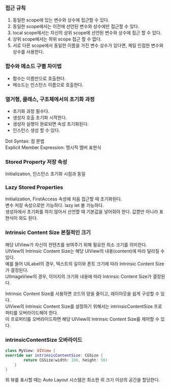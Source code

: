 ### 접근 규칙
1. 동일한 scope에 있는 변수와 상수에 접근할 수 있다.
2. 동일한 scope에서는 이전에 선언된 변수와 상수에만 접근할 수 있다.
3. local scope에서는 자신의 상위 scope에 선언된 변수와 상수에 접근 할 수 있다. 
4. 상위 scope에서는 하위 scope 접근 할 수 없다.
5. 서로 다른 scope에서 동일한 이름을 가진 변수 상수가 있다면, 제일 인접한 변수와 상수를 사용한다.

### 함수와 메소드 구별 차이법
- 함수는 이름만으로 호출한다.
- 메소드는 인스턴스 이름으로 호출한다.

### 열거형, 클래스, 구조체에서의 초기화 과정 
- 초기화 과정 필수다.
- 생성자 호출 초기화 시작한다.
- 생성자 실행이 완료되면 속성 초기화된다.
- 인스턴스 생성 할 수 있다. 

Dot Syntax: 점 문법<br>
Explicit Member Expression: 명시적 멤버 표현식<br>

### Stored Property 저장 속성
Initialization, 인스턴스 초기화 시점과 동일<br>

### Lazy Stored Properties
Initialization, FirstAccess 속성에 처음 접근할 때 초기화된다.<br>
변수 저장 속성으로만 가능하다. lazy let 불 가능하다.<br>
생성자에서 초기화를 하지 않아서 선언할 때 기본값을 넣어줘야 한다. 값뿐만 아니라 표현식이 와도 된다.<br>

### Intrinsic Content Size 본질적인 크기
해당 UIView가 자신의 컨텐츠를 보여주기 위해 필요한 최소 크기를 의미한다.<br>
UIView의 Intrinsic Content Size는 해당 UIView의 내용(content)에 따라 달라질 수 있다.<br>
예를 들어 UILabel의 경우, 텍스트의 길이와 폰트 크기에 따라 Intrinsic Content Size가 결정된다.<br>
UIImageView의 경우, 이미지의 크기와 내용에 따라 Intrinsic Content Size가 결정된다.<br>

Intrinsic Content Size를 사용하면 코드의 양을 줄이고, 레이아웃을 쉽게 구성할 수 있다.<br>
UIView의 Intrinsic Content Size를 설정하기 위해서는 intrinsicContentSize 프로퍼티를 오버라이드해야 한다.<br>
이 프로퍼티를 오버라이드하면 해당 UIView의 Intrinsic Content Size를 제어할 수 있다.<br>

### intrinsicContentSize 오바라이드
```swift
class MyView: UIView {
override var intrinsicContentSize: CGSize {
        return CGSize(width: 100, height: 50)
    }
}
```
위 뷰를 표시할 때는 Auto Layout 시스템은 최소한 위 크기 이상의 공간을 할당한다. 
